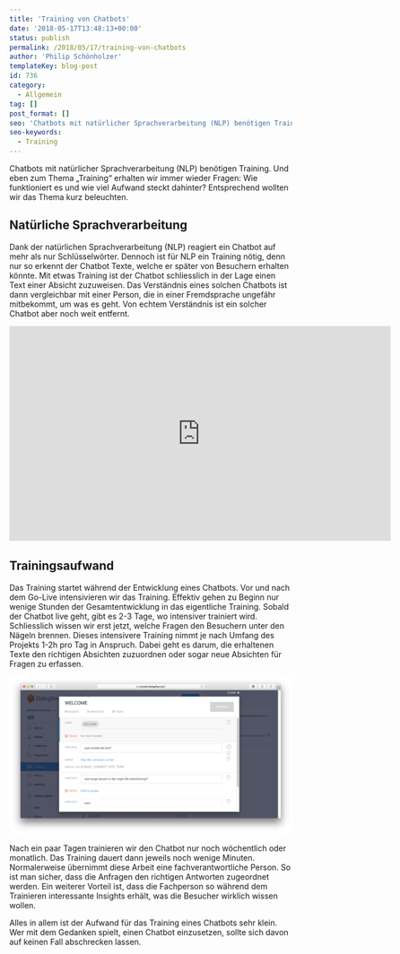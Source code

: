 ```yaml
---
title: 'Training von Chatbots'
date: '2018-05-17T13:48:13+00:00'
status: publish
permalink: /2018/05/17/training-von-chatbots
author: 'Philip Schönholzer'
templateKey: blog-post
id: 736
category:
  - Allgemein
tag: []
post_format: []
seo: 'Chatbots mit natürlicher Sprachverarbeitung (NLP) benötigen Training. Wir erhalten zu Thema "Training" immer wieder Fragen: Wie funktioniert es und wieviel Aufwand steckt dahinter. Entsprechend wollte wir das Thema kurz beleuchten.'
seo-keywords:
  - Training
---
```


Chatbots mit natürlicher Sprachverarbeitung (NLP) benötigen Training. Und eben zum Thema „Training“ erhalten wir immer wieder Fragen: Wie funktioniert es und wie viel Aufwand steckt dahinter? Entsprechend wollten wir das Thema kurz beleuchten.

## Natürliche Sprachverarbeitung

Dank der natürlichen Sprachverarbeitung (NLP) reagiert ein Chatbot auf mehr als nur Schlüsselwörter. Dennoch ist für NLP ein Training nötig, denn nur so erkennt der Chatbot Texte, welche er später von Besuchern erhalten könnte. Mit etwas Training ist der Chatbot schliesslich in der Lage einen Text einer Absicht zuzuweisen. Das Verständnis eines solchen Chatbots ist dann vergleichbar mit einer Person, die in einer Fremdsprache ungefähr mitbekommt, um was es geht. Von echtem Verständnis ist ein solcher Chatbot aber noch weit entfernt.

<iframe allow="autoplay; encrypted-media" allowfullscreen="" frameborder="0" height="383" src="https://www.youtube.com/embed/uH8xdtRABy0?feature=oembed" width="680"></iframe>

## Trainingsaufwand

Das Training startet während der Entwicklung eines Chatbots. Vor und nach dem Go-Live intensivieren wir das Training. Effektiv gehen zu Beginn nur wenige Stunden der Gesamtentwicklung in das eigentliche Training. Sobald der Chatbot live geht, gibt es 2-3 Tage, wo intensiver trainiert wird. Schliesslich wissen wir erst jetzt, welche Fragen den Besuchern unter den Nägeln brennen. Dieses intensivere Training nimmt je nach Umfang des Projekts 1-2h pro Tag in Anspruch. Dabei geht es darum, die erhaltenen Texte den richtigen Absichten zuzuordnen oder sogar neue Absichten für Fragen zu erfassen.

![](Screen-Shot-2018-05-16-at-14.30.59.png)

Nach ein paar Tagen trainieren wir den Chatbot nur noch wöchentlich oder monatlich. Das Training dauert dann jeweils noch wenige Minuten. Normalerweise übernimmt diese Arbeit eine fachverantwortliche Person. So ist man sicher, dass die Anfragen den richtigen Antworten zugeordnet werden. Ein weiterer Vorteil ist, dass die Fachperson so während dem Trainieren interessante Insights erhält, was die Besucher wirklich wissen wollen.

Alles in allem ist der Aufwand für das Training eines Chatbots sehr klein. Wer mit dem Gedanken spielt, einen Chatbot einzusetzen, sollte sich davon auf keinen Fall abschrecken lassen.
